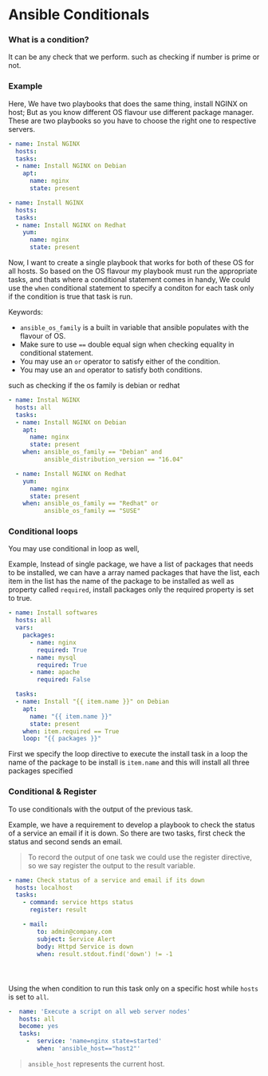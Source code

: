 # Ansible Conditionals

### What is a condition?

It can be any check that we perform. such as checking if number is prime or not.

### Example

Here, We have two playbooks that does the same thing, install NGINX on host; But as you know different OS flavour use different package manager. These are two playbooks so you have to choose the right one to respective servers.

```YAML
- name: Instal NGINX
  hosts: 
  tasks:
  - name: Install NGINX on Debian
	apt:
	  name: nginx
	  state: present
```

```YAML
- name: Install NGINX
  hosts: 
  tasks:
  - name: Install NGINX on Redhat 
	yum:
	  name: nginx
	  state: present
```

Now, I want to create a single playbook that works for both of these OS for all hosts. So based on the OS flavour my playbook must run the appropriate tasks, and thats where a conditional statement comes in handy, We could use the `when` conditional statement to specify a conditon for each task only if the condition is true that task is run.


Keywords:

*	`ansible_os_family` is a built in variable that ansible populates with the flavour of OS.
*	Make sure to use `==` double equal sign when checking equality in conditional statement.
*	You may use an `or` operator to satisfy either of the condition.
*	You may use an `and` operator to satisfy both conditions.

such as checking if the os family is debian or redhat 

```YAML
- name: Instal NGINX
  hosts: all
  tasks:
  - name: Install NGINX on Debian
	apt:
	  name: nginx
	  state: present
	when: ansible_os_family == "Debian" and 
	      ansible_distribution_version == "16.04"

  - name: Install NGINX on Redhat 
	yum:
	  name: nginx
	  state: present
	when: ansible_os_family == "Redhat" or 
	      ansible_os_family == "SUSE"
```

### Conditional loops

You may use conditional in loop as well,

Example, Instead of single package, we have a list of packages that needs to be installed, we can have a array named packages that have the list, each item in the list has the name of the package to be installed as well as property called `required`, install packages only the required property is set to true. 

```YAML
- name: Install softwares
  hosts: all
  vars:
    packages:
	  - name: nginx
	    required: True
	  - name: mysql
	    required: True
	  - name: apache 
	    required: False

  tasks:
  - name: Install "{{ item.name }}" on Debian
	apt:
	  name: "{{ item.name }}"
	  state: present
	when: item.required == True
	loop: "{{ packages }}"
```


First we specify the loop directive to execute the install task in a loop the name of the package to be install is `item.name` and this will install all three packages specified 


### Conditional & Register  

To use conditionals with the output of the previous task.

Example, we have a requirement to develop a playbook to check the status of a service an email if it is down. So there are two tasks, first check the status and second sends an email.

> To record the output of one task we could use the register directive, so we say register the output to the result variable.

```YAML
- name: Check status of a service and email if its down
  hosts: localhost
  tasks:
    - command: service https status
      register: result

	- mail:
	    to: admin@company.com
	    subject: Service Alert
	    body: Httpd Service is down
	    when: result.stdout.find('down') != -1

	  
```
##### 

Using the when condition to run this task only on a specific host while `hosts` is set to `all`. 

```YAML
-  name: 'Execute a script on all web server nodes'
   hosts: all
   become: yes
   tasks:
     -  service: 'name=nginx state=started'
        when: 'ansible_host=="host2"'

```

> `ansible_host` represents the current host.
